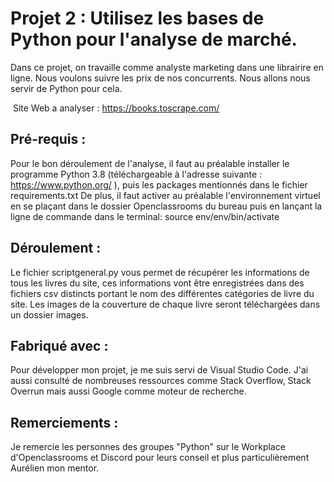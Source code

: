 # Projet 2 : Utilisez les bases de Python pour l'analyse de marché.

Dans ce projet, on travaille comme analyste marketing dans une librairire en ligne. Nous voulons suivre les prix de nos concurrents. Nous allons nous servir de Python pour cela.

​		Site Web a analyser : https://books.toscrape.com/



## Pré-requis :



Pour le bon déroulement de l'analyse, il faut au préalable installer le programme Python 3.8 (téléchargeable à l'adresse suivante : https://www.python.org/ ), puis les packages mentionnés dans le  fichier requirements.txt
De plus, il faut activer au préalable l'environnement virtuel en se plaçant dans le dossier Openclassrooms du bureau puis en lançant la ligne de commande dans le terminal: source env/env/bin/activate

## Déroulement :



Le fichier scriptgeneral.py vous permet de récupérer les informations de tous les livres du site, ces informations vont être enregistrées dans des fichiers csv distincts portant le nom des différentes catégories de livre du site. Les images de la couverture de chaque livre seront téléchargées dans un dossier images.



## Fabriqué avec :



Pour développer mon projet, je me suis servi de Visual Studio Code. J'ai aussi consulté de nombreuses ressources comme Stack Overflow, Stack Overrun mais aussi Google comme moteur de recherche.



## Remerciements :



Je remercie les personnes des groupes "Python" sur le Workplace d'Openclassrooms et Discord pour leurs conseil et plus particulièrement Aurélien mon mentor.